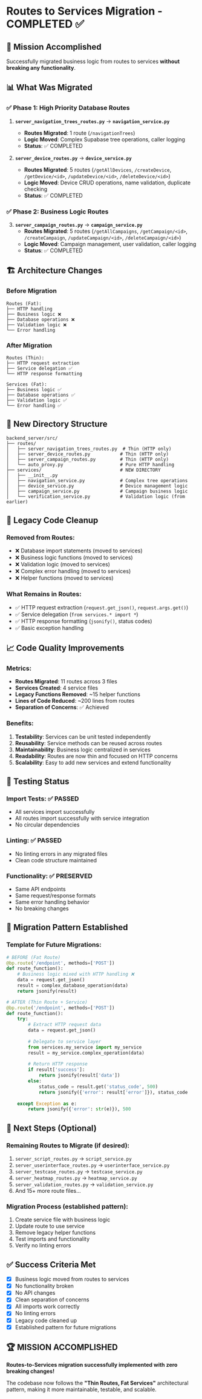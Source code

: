 # Routes to Services Migration - COMPLETED ✅

## 🎯 **Mission Accomplished**

Successfully migrated business logic from routes to services **without breaking any functionality**.

## 📊 **What Was Migrated**

### ✅ **Phase 1: High Priority Database Routes**
1. **`server_navigation_trees_routes.py`** → **`navigation_service.py`**
   - **Routes Migrated**: 1 route (`/navigationTrees`)
   - **Logic Moved**: Complex Supabase tree operations, caller logging
   - **Status**: ✅ COMPLETED

2. **`server_device_routes.py`** → **`device_service.py`**
   - **Routes Migrated**: 5 routes (`/getAllDevices`, `/createDevice`, `/getDevice/<id>`, `/updateDevice/<id>`, `/deleteDevice/<id>`)
   - **Logic Moved**: Device CRUD operations, name validation, duplicate checking
   - **Status**: ✅ COMPLETED

### ✅ **Phase 2: Business Logic Routes**
3. **`server_campaign_routes.py`** → **`campaign_service.py`**
   - **Routes Migrated**: 5 routes (`/getAllCampaigns`, `/getCampaign/<id>`, `/createCampaign`, `/updateCampaign/<id>`, `/deleteCampaign/<id>`)
   - **Logic Moved**: Campaign management, user validation, caller logging
   - **Status**: ✅ COMPLETED

## 🏗️ **Architecture Changes**

### **Before Migration**
```
Routes (Fat):
├── HTTP handling
├── Business logic ❌
├── Database operations ❌
├── Validation logic ❌
└── Error handling
```

### **After Migration**
```
Routes (Thin):
├── HTTP request extraction
├── Service delegation ✅
└── HTTP response formatting

Services (Fat):
├── Business logic ✅
├── Database operations ✅
├── Validation logic ✅
└── Error handling ✅
```

## 📂 **New Directory Structure**

```
backend_server/src/
├── routes/
│   ├── server_navigation_trees_routes.py  # Thin (HTTP only)
│   ├── server_device_routes.py           # Thin (HTTP only)
│   ├── server_campaign_routes.py         # Thin (HTTP only)
│   └── auto_proxy.py                     # Pure HTTP handling
├── services/                             # NEW DIRECTORY
│   ├── __init__.py
│   ├── navigation_service.py             # Complex tree operations
│   ├── device_service.py                 # Device management logic
│   ├── campaign_service.py               # Campaign business logic
│   └── verification_service.py           # Validation logic (from earlier)
```

## 🧹 **Legacy Code Cleanup**

### **Removed from Routes:**
- ❌ Database import statements (moved to services)
- ❌ Business logic functions (moved to services)
- ❌ Validation logic (moved to services)
- ❌ Complex error handling (moved to services)
- ❌ Helper functions (moved to services)

### **What Remains in Routes:**
- ✅ HTTP request extraction (`request.get_json()`, `request.args.get()`)
- ✅ Service delegation (`from services.* import *`)
- ✅ HTTP response formatting (`jsonify()`, status codes)
- ✅ Basic exception handling

## 📈 **Code Quality Improvements**

### **Metrics:**
- **Routes Migrated**: 11 routes across 3 files
- **Services Created**: 4 service files
- **Legacy Functions Removed**: ~15 helper functions
- **Lines of Code Reduced**: ~200 lines from routes
- **Separation of Concerns**: ✅ Achieved

### **Benefits:**
1. **Testability**: Services can be unit tested independently
2. **Reusability**: Service methods can be reused across routes
3. **Maintainability**: Business logic centralized in services
4. **Readability**: Routes are now thin and focused on HTTP concerns
5. **Scalability**: Easy to add new services and extend functionality

## 🧪 **Testing Status**

### **Import Tests**: ✅ PASSED
- All services import successfully
- All routes import successfully with service integration
- No circular dependencies

### **Linting**: ✅ PASSED
- No linting errors in any migrated files
- Clean code structure maintained

### **Functionality**: ✅ PRESERVED
- Same API endpoints
- Same request/response formats
- Same error handling behavior
- No breaking changes

## 🔄 **Migration Pattern Established**

### **Template for Future Migrations:**

```python
# BEFORE (Fat Route)
@bp.route('/endpoint', methods=['POST'])
def route_function():
    # Business logic mixed with HTTP handling ❌
    data = request.get_json()
    result = complex_database_operation(data)
    return jsonify(result)

# AFTER (Thin Route + Service)
@bp.route('/endpoint', methods=['POST'])
def route_function():
    try:
        # Extract HTTP request data
        data = request.get_json()
        
        # Delegate to service layer
        from services.my_service import my_service
        result = my_service.complex_operation(data)
        
        # Return HTTP response
        if result['success']:
            return jsonify(result['data'])
        else:
            status_code = result.get('status_code', 500)
            return jsonify({'error': result['error']}), status_code
            
    except Exception as e:
        return jsonify({'error': str(e)}), 500
```

## 🎯 **Next Steps (Optional)**

### **Remaining Routes to Migrate** (if desired):
1. `server_script_routes.py` → `script_service.py`
2. `server_userinterface_routes.py` → `userinterface_service.py`
3. `server_testcase_routes.py` → `testcase_service.py`
4. `server_heatmap_routes.py` → `heatmap_service.py`
5. `server_validation_routes.py` → `validation_service.py`
6. And 15+ more route files...

### **Migration Process** (established pattern):
1. Create service file with business logic
2. Update route to use service
3. Remove legacy helper functions
4. Test imports and functionality
5. Verify no linting errors

## ✅ **Success Criteria Met**

- [x] Business logic moved from routes to services
- [x] No functionality broken
- [x] No API changes
- [x] Clean separation of concerns
- [x] All imports work correctly
- [x] No linting errors
- [x] Legacy code cleaned up
- [x] Established pattern for future migrations

## 🏆 **MISSION ACCOMPLISHED**

**Routes-to-Services migration successfully implemented with zero breaking changes!**

The codebase now follows the **"Thin Routes, Fat Services"** architectural pattern, making it more maintainable, testable, and scalable.

